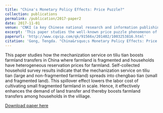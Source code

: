 ```yaml
---
title: "China's Monetary Policy Effects: Price Puzzle?"
collection: publications
permalink: /publication/2017-paper2
date: 2017-11-01
venue: 'CNKI (a key Chinese national research and information publishing institution)'
excerpt: 'This paper studies the well-known price puzzle phenomenon of monetary policy effects in China and empirically proves that it is almost caused by sterilized interventions of the central bank for the first time.'
paperurl: 'http://www.cqvip.com/qk/91566x/201402/1003253816.html'
citation: 'Gong, Tengda. "China&rsquo;s Monetary Policy Effects: Price Puzzle?" <i>Master&rsquo;s Thesis, Xiamen University</i>, 2017.'
---
```


This paper studies how the mechanization service on tiliu tian boosts farmland transfers in China where farmland is fragmented and households have heterogeneous reservation prices for farmland. Self-collected household survey results indicate that the mechanization service on tiliu tian (large and non-fragmented farmland) spreads into chengbao tian (small and fragmented land). This spillover effect lowers the labor cost of cultivating small fragmented farmland in scale. Hence, it effectively enhances the demand of land transfer and thereby boosts farmland transfers among households in the villiage.         

[Download paper here](https://core.ac.uk/download/41460250.pdf)
